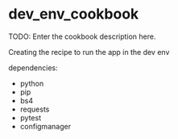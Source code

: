 # dev_env_cookbook

TODO: Enter the cookbook description here.

Creating the recipe to run the app in the dev env

dependencies:

- python
- pip
- bs4
- requests
- pytest
- configmanager
